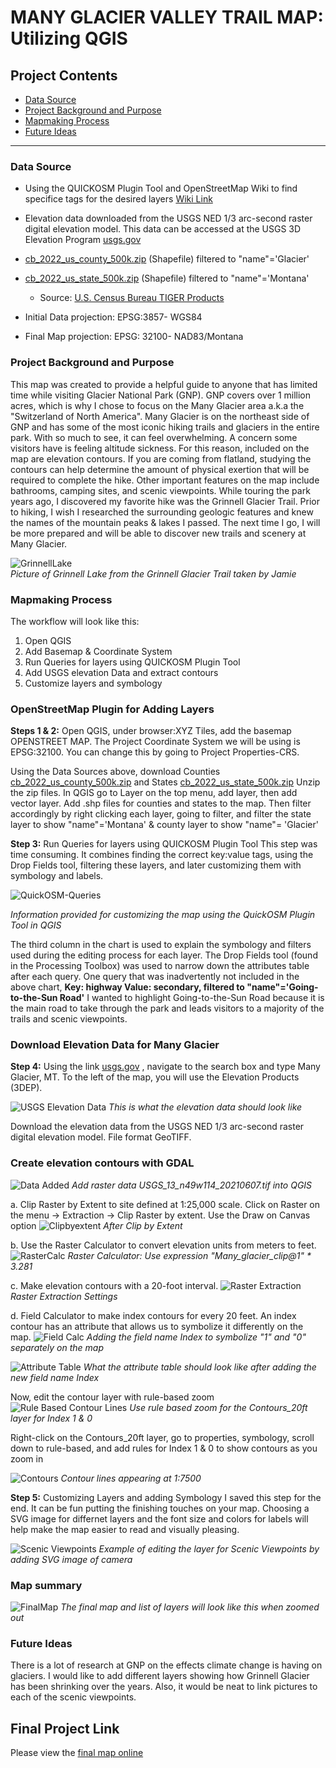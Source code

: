 # MANY GLACIER VALLEY TRAIL MAP: Utilizing QGIS 


## Project Contents

- [Data Source](#Data-Source)
- [Project Background and Purpose](#project-background-and-purpose)
- [Mapmaking Process](#Mapmaking-process)
- [Future Ideas](#Future-Ideas)

***

### Data Source

* Using the QUICKOSM Plugin Tool and OpenStreetMap Wiki to find specifice tags for the desired layers
[Wiki Link](https://wiki.openstreetmap.org/wiki )
* Elevation data downloaded from the USGS NED 1/3 arc-second raster digital elevation model. This data can be accessed at the USGS 3D Elevation Program [usgs.gov](https://apps.nationalmap.gov/downloader/)
* [cb_2022_us_county_500k.zip](https://www2.census.gov/geo/tiger/GENZ2022/shp/cb_2022_us_county_500k.zip) (Shapefile) filtered to "name"='Glacier'
* [cb_2022_us_state_500k.zip](https://www2.census.gov/geo/tiger/GENZ2022/shp/cb_2022_us_state_500k.zip) (Shapefile) filtered to "name"='Montana'
    * Source: [U.S. Census Bureau TIGER Products](https://www.census.gov/geographies/mapping-files/time-series/geo/cartographic-boundary.html) 

* Initial Data projection: EPSG:3857- WGS84
* Final Map projection: EPSG: 32100- NAD83/Montana

### Project Background and Purpose

This map was created to provide a helpful guide to anyone that has limited time while visiting Glacier National Park (GNP). GNP covers over 1 million acres, which is why I chose to focus on the Many Glacier area a.k.a the "Switzerland of North America". Many Glacier is on the northeast side of GNP and has some of the most iconic hiking trails and glaciers in the entire park. With so much to see, it can feel overwhelming. A concern some visitors have is feeling altitude sickness. For this reason, included on the map are elevation contours. If you are coming from flatland, studying the contours can help determine the amount of physical exertion that will be required to complete the hike. Other important features on the map include bathrooms, camping sites, and scenic viewpoints. While touring the park years ago, I discovered my favorite hike was the Grinnell Glacier Trail. Prior to hiking, I wish I researched the surrounding geologic features and knew the names of the mountain peaks & lakes I passed. The next time I go, I will be more prepared and will be able to discover new trails and scenery at Many Glacier.  

![GrinnellLake](Images/Grinnell_1.jpg)   
*Picture of Grinnell Lake from the Grinnell Glacier Trail taken by Jamie*

### Mapmaking Process
The workflow will look like this:
1. Open QGIS
2. Add Basemap & Coordinate System
3. Run Queries for layers using QUICKOSM Plugin Tool
4. Add USGS elevation Data and extract contours
5. Customize layers and symbology
   
### OpenStreetMap Plugin for Adding Layers

**Steps 1 & 2:** Open QGIS, under browser:XYZ Tiles, add the basemap OPENSTREET MAP.
The Project Coordinate System we will be using is EPSG:32100. You can change this by going to Project Properties-CRS.

Using the Data Sources above, download Counties [cb_2022_us_county_500k.zip](https://www2.census.gov/geo/tiger/GENZ2022/shp/cb_2022_us_county_500k.zip) and States [cb_2022_us_state_500k.zip](https://www2.census.gov/geo/tiger/GENZ2022/shp/cb_2022_us_state_500k.zip) 
Unzip the zip files. In QGIS go to Layer on the top menu, add layer, then add vector layer. Add .shp files for counties and states to the map. Then filter accordingly by right clicking each layer, going to filter, and filter the state layer to show "name"='Montana' & county layer to show "name"= 'Glacier'

**Step 3:** Run Queries for layers using QUICKOSM Plugin Tool
This step was time consuming. It combines finding the correct key:value tags, using the Drop Fields tool, filtering these layers, and later customizing them with symbology and labels. 

![QuickOSM-Queries](Images/QUICKOSM_chart.png)

*Information provided for customizing the map using the QuickOSM Plugin Tool in QGIS*

The third column in the chart is used to explain the symbology and filters used during the editing process for each layer. The Drop Fields tool (found in the Processing Toolbox) was used to narrow down the attributes table after each query. One query that was inadvertently not included in the above chart, **Key: highway Value: secondary, filtered to "name"='Going-to-the-Sun Road'** I wanted to highlight Going-to-the-Sun Road because it is the main road to take through the park and leads visitors to a majority of the trails and scenic viewpoints.  

### Download Elevation Data for Many Glacier
**Step 4:** Using the link [usgs.gov](https://apps.nationalmap.gov/downloader/) , navigate to the search box and type Many Glacier, MT.
To the left of the map, you will use the Elevation Products (3DEP).

![USGS Elevation Data](Images/USGS_elevation_data1.png)
*This is what the elevation data should look like*

Download the elevation data from the USGS NED 1/3 arc-second raster digital elevation model. File format GeoTIFF.

### Create elevation contours with GDAL

![Data Added](Images/data_added.png)
*Add raster data USGS_13_n49w114_20210607.tif into QGIS*

   a.	Clip Raster by Extent to site defined at 1:25,000 scale. Click on Raster on the menu -> Extraction -> Clip Raster by extent. Use    the Draw on Canvas option
   ![Clipbyextent](Images/after_clip_by_extent.png)
  	*After Clip by Extent*
  	
   b.	Use the Raster Calculator to convert elevation units from meters to feet.
     ![RasterCalc](Images/raster_calc.png)
   *Raster Calculator: Use expression "Many_glacier_clip@1" * 3.281*
  	
   c.	Make elevation contours with a 20-foot interval.
   ![Raster Extraction](Images/extracting_contours.png)
   *Raster Extraction Settings*

   d.	Field Calculator to make index contours for every 20 feet. An index contour has an attribute that allows us to symbolize it             differently on the map.
   ![Field Calc](Images/field_calc.png)
*Adding the field name Index to symbolize "1" and "0" separately on the map*

![Attribute Table](Images/after_field_calc.png)
*What the attribute table should look like after adding the new field name Index*

Now, edit the contour layer with rule-based zoom
![Rule Based Contour Lines](Images/rule-based-contours.png)
*Use rule based zoom for the Contours_20ft layer for Index 1 & 0* 

Right-click on the Contours_20ft layer, go to properties, symbology, scroll down to rule-based, and add rules for Index 1 & 0 to show contours as you zoom in

![Contours](Images/contours_zoomedin.png)
*Contour lines appearing at 1:7500*

**Step 5:** Customizing Layers and adding Symbology
I saved this step for the end. It can be fun putting the finishing touches on your map. Choosing a SVG image for differnet layers and the font size and colors for labels will help make the map easier to read and visually pleasing. 

![Scenic Viewpoints](Images/symbology_viewpts.png)
*Example of editing the layer for Scenic Viewpoints by adding SVG image of camera*

### Map summary
![FinalMap](Images/FinalMap.png)
*The final map and list of layers will look like this when zoomed out*

### Future Ideas
There is a lot of research at GNP on the effects climate change is having on glaciers. I would like to add different layers showing how Grinnell Glacier has been shrinking over the years. Also, it would be neat to link pictures to each of the scenic viewpoints.

## Final Project Link

Please view the [final map online](www.github...)


[def]: #https://wiki.openstreetmap.org/wiki
